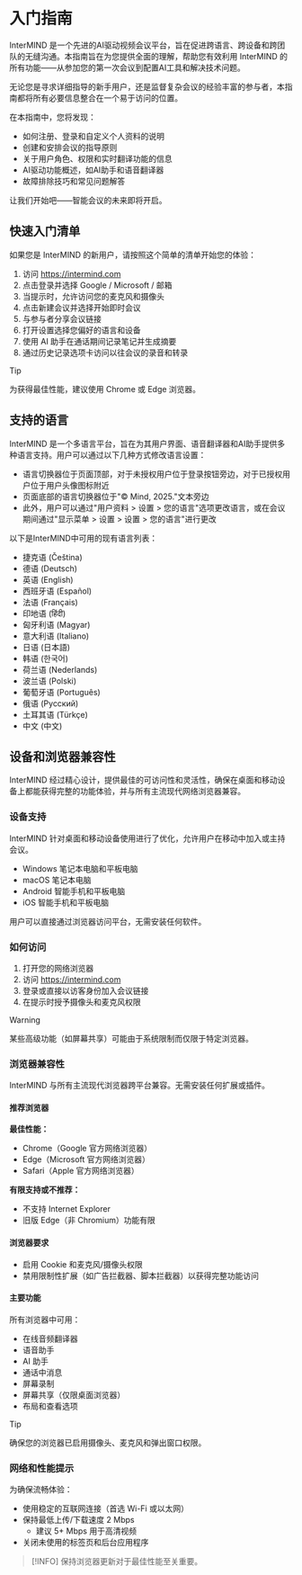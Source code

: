 # 入门指南

InterMIND 是一个先进的AI驱动视频会议平台，旨在促进跨语言、跨设备和跨团队的无缝沟通。本指南旨在为您提供全面的理解，帮助您有效利用 InterMIND 的所有功能——从参加您的第一次会议到配置AI工具和解决技术问题。

无论您是寻求详细指导的新手用户，还是监督复杂会议的经验丰富的参与者，本指南都将所有必要信息整合在一个易于访问的位置。

在本指南中，您将发现：

- 如何注册、登录和自定义个人资料的说明
- 创建和安排会议的指导原则
- 关于用户角色、权限和实时翻译功能的信息
- AI驱动功能概述，如AI助手和语音翻译器
- 故障排除技巧和常见问题解答

让我们开始吧——智能会议的未来即将开启。

## 快速入门清单

如果您是 InterMIND 的新用户，请按照这个简单的清单开始您的体验：

1. 访问 https://intermind.com
2. 点击登录并选择 Google / Microsoft / 邮箱
3. 当提示时，允许访问您的麦克风和摄像头
4. 点击新建会议并选择开始即时会议
5. 与参与者分享会议链接
6. 打开设置选择您偏好的语言和设备
7. 使用 AI 助手在通话期间记录笔记并生成摘要
8. 通过历史记录选项卡访问以往会议的录音和转录

> [!TIP]
> 为获得最佳性能，建议使用 Chrome 或 Edge 浏览器。

## 支持的语言

InterMIND 是一个多语言平台，旨在为其用户界面、语音翻译器和AI助手提供多种语言支持。用户可以通过以下几种方式修改语言设置：

- 语言切换器位于页面顶部，对于未授权用户位于登录按钮旁边，对于已授权用户位于用户头像图标附近
- 页面底部的语言切换器位于"© Mind, 2025."文本旁边
- 此外，用户可以通过"用户资料 > 设置 > 您的语言"选项更改语言，或在会议期间通过"显示菜单 > 设置 > 设置 > 您的语言"进行更改

以下是InterMIND中可用的现有语言列表：

- 捷克语 (Čeština)
- 德语 (Deutsch)
- 英语 (English)
- 西班牙语 (Español)
- 法语 (Français)
- 印地语 (हिंदी)
- 匈牙利语 (Magyar)
- 意大利语 (Italiano)
- 日语 (日本語)
- 韩语 (한국어)
- 荷兰语 (Nederlands)
- 波兰语 (Polski)
- 葡萄牙语 (Português)
- 俄语 (Русский)
- 土耳其语 (Türkçe)
- 中文 (中文)

## 设备和浏览器兼容性

InterMIND 经过精心设计，提供最佳的可访问性和灵活性，确保在桌面和移动设备上都能获得完整的功能体验，并与所有主流现代网络浏览器兼容。

### 设备支持

InterMIND 针对桌面和移动设备使用进行了优化，允许用户在移动中加入或主持会议。

- Windows 笔记本电脑和平板电脑
- macOS 笔记本电脑
- Android 智能手机和平板电脑
- iOS 智能手机和平板电脑

用户可以直接通过浏览器访问平台，无需安装任何软件。

### 如何访问

1. 打开您的网络浏览器
2. 访问 https://intermind.com
3. 登录或直接以访客身份加入会议链接
4. 在提示时授予摄像头和麦克风权限

> [!WARNING]
> 某些高级功能（如屏幕共享）可能由于系统限制而仅限于特定浏览器。

### 浏览器兼容性

InterMIND 与所有主流现代浏览器跨平台兼容。无需安装任何扩展或插件。

#### 推荐浏览器

**最佳性能：**

- Chrome（Google 官方网络浏览器）
- Edge（Microsoft 官方网络浏览器）
- Safari（Apple 官方网络浏览器）

**有限支持或不推荐：**

- 不支持 Internet Explorer
- 旧版 Edge（非 Chromium）功能有限

#### 浏览器要求

- 启用 Cookie 和麦克风/摄像头权限
- 禁用限制性扩展（如广告拦截器、脚本拦截器）以获得完整功能访问

#### 主要功能

所有浏览器中可用：

- 在线音频翻译器
- 语音助手
- AI 助手
- 通话中消息
- 屏幕录制
- 屏幕共享（仅限桌面浏览器）
- 布局和查看选项

> [!TIP]
> 确保您的浏览器已启用摄像头、麦克风和弹出窗口权限。

### 网络和性能提示

为确保流畅体验：

- 使用稳定的互联网连接（首选 Wi-Fi 或以太网）
- 保持最低上传/下载速度 2 Mbps
  - 建议 5+ Mbps 用于高清视频
- 关闭未使用的标签页和后台应用程序

> [!INFO]
> 保持浏览器更新对于最佳性能至关重要。
